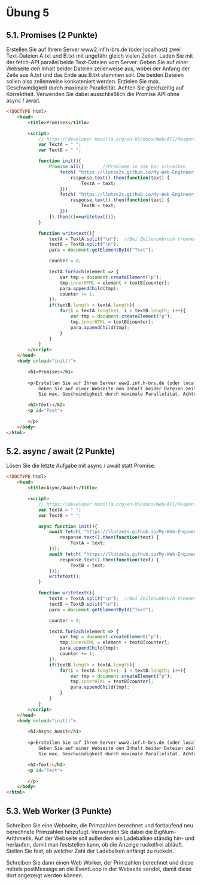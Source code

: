 # Übung 5

## 5.1. Promises (2 Punkte)
Erstellen Sie auf Ihrem Server www2.inf.h-brs.de (oder localhost) zwei Text-Dateien A.txt und B.txt mit ungefähr gleich vielen Zeilen. Laden Sie mit der fetch-API parallel beide Text-Dateien vom Server. Geben Sie auf einer Webseite den Inhalt beider Dateien zeilenweise aus, wobei der Anfang der Zeile aus A.txt und das Ende aus B.txt stammen soll. Die beiden Dateien sollen also zeilenweise konkateniert werden. Erzielen Sie max. Geschwindigkeit durch maximale Parallelität. Achten Sie gleichzeitig auf Korrektheit. Verwenden Sie dabei ausschließlich die Promise API ohne async / await.

```html
<!DOCTYPE html>
    <head>
        <title>Promises</title>

        <script>
            // https://developer.mozilla.org/en-US/docs/Web/API/Response/text
            var TextA = " ";
            var TextB = " ";

            function init(){
                Promise.all([       //Probleme in die Var schreiben
                    fetch( "https://llutze2s.github.io/My-Web-Engineering-APP/%C3%9Cbungen/Assets/5.async/textA.txt" ).then(response =>
                        response.text().then(function(text) {
                            TextA = text;
                    })),
                    fetch( "https://llutze2s.github.io/My-Web-Engineering-APP/%C3%9Cbungen/Assets/5.async/textB.txt" ).then(response =>
                        response.text().then(function(text) {
                            TextB = text;
                    }))
                ]).then(()=>writetext());
            }

            function writetext(){
                textA = TextA.split("\n");  //Bei Zeilenumbruch trennen
                textB = TextB.split("\n");
                para = document.getElementById("Text");

                counter = 0;

                textA.forEach(element => {
                    var tmp = document.createElement("p");
                    tmp.innerHTML = element + textB[counter];
                    para.appendChild(tmp);
                    counter += 1;
                });
                if(textB.length > textA.length){
                    for(i = textA.length+1; i < textB.length; i++){
                        var tmp = document.createElement("p");
                        tmp.innerHTML = textB[counter];
                        para.appendChild(tmp);
                    }
                }
            }
        </script>
    </head>
    <body onload="init()">

        <h1>Promises</h1>
        
        <p>Erstellen Sie auf Ihrem Server www2.inf.h-brs.de (oder localhost) zwei Text-Dateien A.txt und B.txt mit ungefähr gleich vielen Zeilen. Laden Sie mit der fetch-API parallel beide Text-Dateien vom Server.<br> 
            Geben Sie auf einer Webseite den Inhalt beider Dateien zeilenweise aus, wobei der Anfang der Zeile aus A.txt und das Ende aus B.txt stammen soll. Die beiden Dateien sollen also zeilenweise konkateniert werden.<br> 
            Sie max. Geschwindigkeit durch maximale Parallelität. Achten Sie gleichzeitig auf Korrektheit. Verwenden Sie dabei ausschließlich die Promise API ohne async / await.</p>

        <h2>Text:</h2>
        <p id="Text">

        </p>
    </body>
</html>
```

## 5.2. async / await (2 Punkte)
Lösen Sie die letzte Aufgabe mit async / await statt Promise.

```html
<!DOCTYPE html>
    <head>
        <title>Async/Await</title>

        <script>
            // https://developer.mozilla.org/en-US/docs/Web/API/Response/text
            var TextA = " ";
            var TextB = " ";

            async function init(){
                await fetch( "https://llutze2s.github.io/My-Web-Engineering-APP/%C3%9Cbungen/Assets/5.async/textA.txt" ).then(response =>
                    response.text().then(function(text) {
                        TextA = text;
                }));
                await fetch( "https://llutze2s.github.io/My-Web-Engineering-APP/%C3%9Cbungen/Assets/5.async/textB.txt" ).then(response =>
                    response.text().then(function(text) {
                        TextB = text;
                }));
                writetext();
            }

            function writetext(){
                textA = TextA.split("\n");  //Bei Zeilenumbruch trennen
                textB = TextB.split("\n");
                para = document.getElementById("Text");

                counter = 0;

                textA.forEach(element => {
                    var tmp = document.createElement("p");
                    tmp.innerHTML = element + textB[counter];
                    para.appendChild(tmp);
                    counter += 1;
                });
                if(textB.length > textA.length){
                    for(i = textA.length+1; i < textB.length; i++){
                        var tmp = document.createElement("p");
                        tmp.innerHTML = textB[counter];
                        para.appendChild(tmp);
                    }
                }
            }
        </script>
    </head>
    <body onload="init()">

        <h1>Async Await</h1>
        
        <p>Erstellen Sie auf Ihrem Server www2.inf.h-brs.de (oder localhost) zwei Text-Dateien A.txt und B.txt mit ungefähr gleich vielen Zeilen. Laden Sie mit der fetch-API parallel beide Text-Dateien vom Server.<br> 
            Geben Sie auf einer Webseite den Inhalt beider Dateien zeilenweise aus, wobei der Anfang der Zeile aus A.txt und das Ende aus B.txt stammen soll. Die beiden Dateien sollen also zeilenweise konkateniert werden.<br> 
            Sie max. Geschwindigkeit durch maximale Parallelität. Achten Sie gleichzeitig auf Korrektheit. Verwenden Sie dabei ausschließlich die Promise API ohne async / await.</p>

        <h2>Text:</h2>
        <p id="Text">

        </p>
    </body>
</html>
```

## 5.3. Web Worker (3 Punkte)
Schreiben Sie eine Webseite, die Primzahlen berechnet und fortlaufend neu berechnete Primzahlen hinzufügt. Verwenden Sie dabei die BigNum-Arithmetik. Auf der Webseite soll außerdem ein Ladebalken ständig hin- und herlaufen, damit man feststellen kann, ob die Anzeige ruckelfrei abläuft. Stellen Sie fest, ab welcher Zahl der Ladebalken anfängt zu ruckeln.

Schreiben Sie dann einen Web Worker, der Primzahlen berechnet und diese mittels postMessage an die EventLoop in der Webseite sendet, damit diese dort angezeigt werden können.
```

```